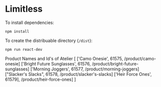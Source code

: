 # Limitless

To install dependencies:

```
npm install
```

To create the distribuable directory (`/dist`):

```
npm run react-dev
```
Product Names and Id's of Atelier
[
  ['Camo Onesie', 61575, /product/camo-onesie]
  ['Bright Future Sunglasses', 61576, /product/bright-future-sunglasses]
  ['Morning Joggers', 61577, /product/morning-joggers]
  ["Slacker's Slacks", 61578, /product/slacker's-slacks]
  ['Heir Force Ones', 61579], /product/heir-force-ones]
]